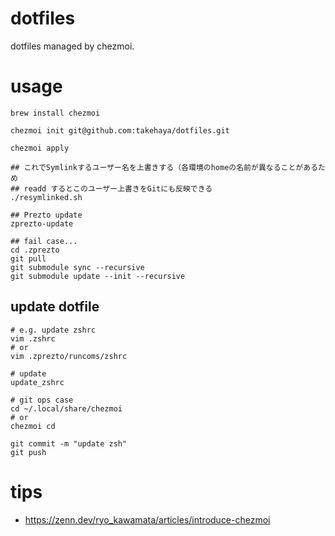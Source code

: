 # dotfiles
dotfiles managed by chezmoi.

# usage
```shell
brew install chezmoi

chezmoi init git@github.com:takehaya/dotfiles.git

chezmoi apply

## これでSymlinkするユーザー名を上書きする（各環境のhomeの名前が異なることがあるため
## readd するとこのユーザー上書きをGitにも反映できる
./resymlinked.sh

## Prezto update
zprezto-update

## fail case...
cd .zprezto
git pull
git submodule sync --recursive
git submodule update --init --recursive
```

## update dotfile
```shell
# e.g. update zshrc
vim .zshrc
# or
vim .zprezto/runcoms/zshrc

# update
update_zshrc

# git ops case
cd ~/.local/share/chezmoi
# or 
chezmoi cd

git commit -m "update zsh"
git push
```

# tips
- https://zenn.dev/ryo_kawamata/articles/introduce-chezmoi
